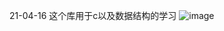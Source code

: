 21-04-16   这个库用于c以及数据结构的学习
![image](https://user-images.githubusercontent.com/82584856/118475074-62e59300-b73e-11eb-9c34-79049d4f33c2.png)
